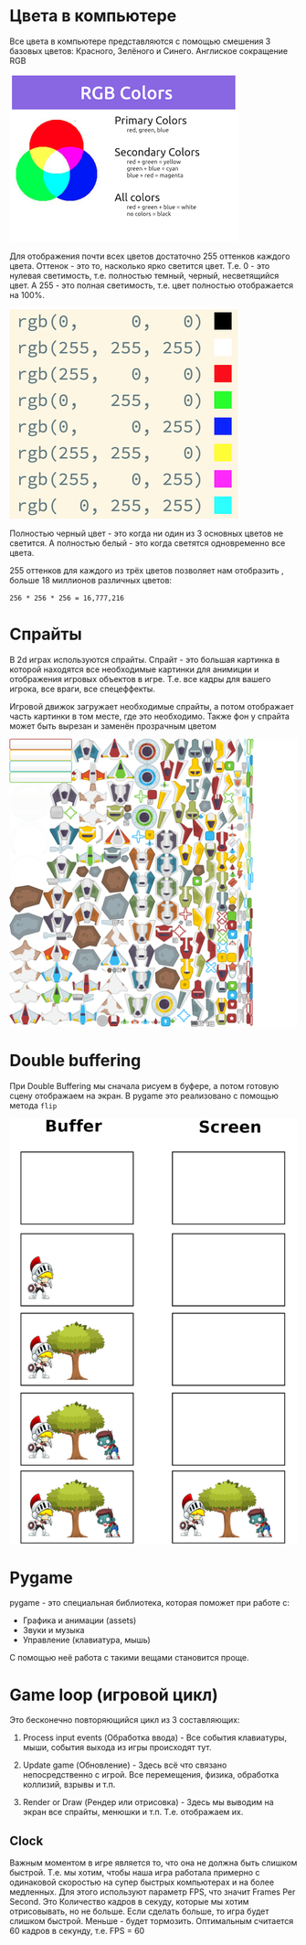 # Цвета в компьютере

Все цвета в компьютере представляются с помощью смешения 3 базовых цветов: Красного, Зелёного и Синего. Англиское сокращение RGB

![RGB Colors](./lessons/img/rgb_color_explain.png)

Для отображения почти всех цветов достаточно 255 оттенков каждого цвета. Оттенок - это то, насколько ярко светится цвет. Т.е. 0 - это нулевая светимость, т.е. полностью темный, черный, несветящийся цвет. А 255 - это полная светимость, т.е. цвет полностью отображается на 100%.

![RGB example](./lessons/img/rgb_color_example.png)

Полностью черный цвет - это когда ни один из 3 основных цветов не светится. А полностью белый - это когда светятся одновременно все цвета.

255 оттенков для каждого из трёх цветов позволяет нам отобразить , больше 18 миллионов различных цветов:

```
256 * 256 * 256 = 16,777,216
```

# Спрайты

В 2d играх используются спрайты. Спрайт - это большая картинка в которой находятся все необходимые картинки для анимиции и отображения игровых объектов в игре. Т.е. все кадры для вашего игрока, все враги, все спецеффекты.

Игровой движок загружает необходимые спрайты, а потом отображает часть картинки в том месте, где это необходимо. Также фон у спрайта может быть вырезан и заменён прозрачным цветом

![Пример спрайта корабля](./assets/original/space_shooter/Spritesheet/sheet.png)

# Double buffering

При Double Buffering мы сначала рисуем в буфере, а потом готовую сцену отображаем на экран. В pygame это реализовано с помощью метода `flip`

![Double Buffering](./lessons/img/double_buffering.png)


# Pygame

pygame - это специальная библиотека, которая поможет при работе с:

- Графика и анимации (assets)
- Звуки и музыка
- Управление (клавиатура, мышь)

С помощью неё работа с такими вещами становится проще.

# Game loop (игровой цикл)

Это бесконечно повторяющийся цикл из 3 составляющих:

1. Process input events (Обработка ввода) - Все события клавиатуры, мыши, события выхода из игры происходят тут.

2. Update game (Обновление) - Здесь всё что связано непосредственно с игрой. Все перемещения, физика, обработка коллизий, взрывы и т.п.

3. Render or Draw (Рендер или отрисовка) - Здесь мы выводим на экран все спрайты, менюшки и т.п. Т.е. отображаем их.

## Clock

Важным моментом в игре является то, что она не должна быть слишком быстрой. Т.е. мы хотим, чтобы наша игра работала примерно с одинаковой скоростью на супер быстрых компьютерах и на более медленных. Для этого используют параметр FPS, что значит Frames Per Second. Это Количество кадров в секуду, которые мы хотим отрисовывать, но не больше. Если сделать больше, то игра будет слишком быстрой. Меньше - будет тормозить. Оптимальным считается 60 кадров в секунду, т.е. FPS = 60
